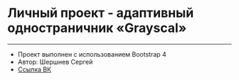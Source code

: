 # Личный проект - адаптивный одностраничник «Grayscal»
---
* Проект выполнен с использованием Bootstrap 4
* Автор: Шершнев Сергей
* [Ссылка ВК](https://vk.com/shv.sergey)
